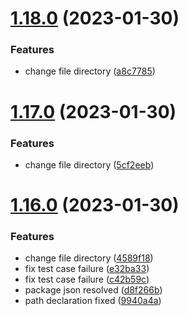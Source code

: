 # [1.18.0](https://github.com/sulaimon23/ngx-package-starter/compare/v1.17.0...v1.18.0) (2023-01-30)


### Features

* change file directory ([a8c7785](https://github.com/sulaimon23/ngx-package-starter/commit/a8c77853ac203a390a4acc8acdbf1269e42ec188))

# [1.17.0](https://github.com/sulaimon23/ngx-package-starter/compare/v1.16.0...v1.17.0) (2023-01-30)


### Features

* change file directory ([5cf2eeb](https://github.com/sulaimon23/ngx-package-starter/commit/5cf2eeb798991ee4cce94d813ce28642fc2022ce))

# [1.16.0](https://github.com/sulaimon23/ngx-package-starter/compare/v1.15.0...v1.16.0) (2023-01-30)


### Features

* change file directory ([4589f18](https://github.com/sulaimon23/ngx-package-starter/commit/4589f181a6c62eff139a2a1061da6eaebfed2ac6))
* fix test case failure ([e32ba33](https://github.com/sulaimon23/ngx-package-starter/commit/e32ba337618d436594bb85793d43cb3feee70662))
* fix test case failure ([c42b59c](https://github.com/sulaimon23/ngx-package-starter/commit/c42b59cfe47a519b982128d5a8738e118ecb7839))
* package json resolved ([d8f266b](https://github.com/sulaimon23/ngx-package-starter/commit/d8f266b5e9241d0b48cb00bc60191817d16e7c74))
* path declaration fixed ([9940a4a](https://github.com/sulaimon23/ngx-package-starter/commit/9940a4a7b568513b1c85dc26cdf3ec5b738605f3))
